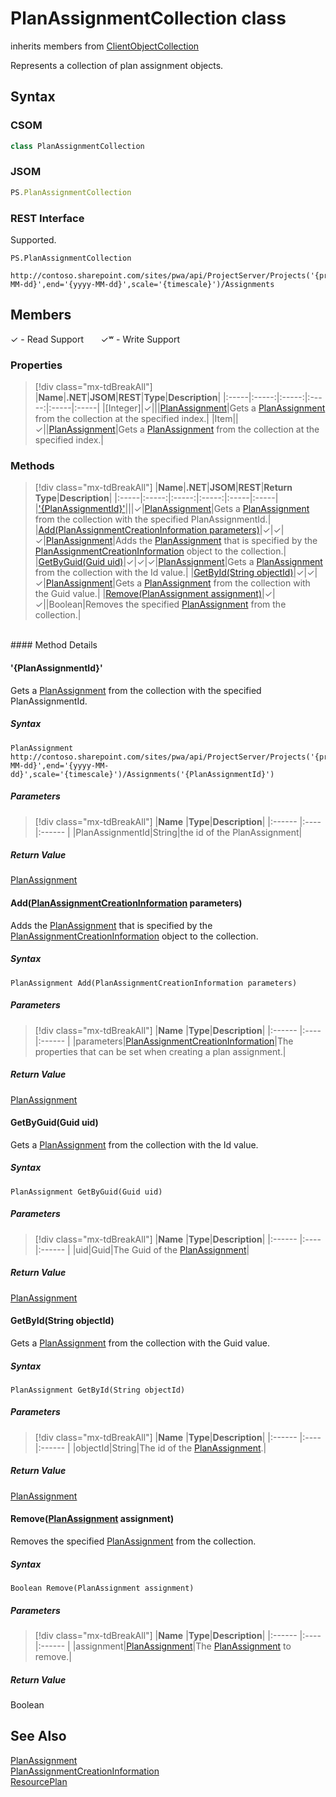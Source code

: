 [comment]: # (Name:PlanAssignmentCollection)
[comment]: # (Name:Microsoft.ProjectServer.PlanAssignmentCollection)
[comment]: # (Type:class)
[comment]: # (Status:Verified)

# <a name="name"></a>PlanAssignmentCollection class

inherits members from [ClientObjectCollection<PlanAssignment>](https://msdn.microsoft.com/EN-US/library/ee539303)<br/>

<a name="description"></a>Represents a collection of plan assignment objects.

## <a name="syntax"></a>Syntax

### CSOM

```cs
class PlanAssignmentCollection 
```
### JSOM

```javascript
PS.PlanAssignmentCollection
```
### REST Interface

Supported.

```
PS.PlanAssignmentCollection

http://contoso.sharepoint.com/sites/pwa/api/ProjectServer/Projects('{projectid}')/GetResourcePlanByUrl(start='{yyyy-MM-dd}',end='{yyyy-MM-dd}',scale='{timescale}')/Assignments
```

## <a name="members"></a>Members


&#x2713; - Read Support &nbsp;&nbsp;&nbsp;&nbsp;&nbsp;&nbsp;&#x2713;&#x02B7; - Write Support

### <a name="properties"></a>Properties
> [!div class="mx-tdBreakAll"]
|**Name**|**.NET**|**JSOM**|**REST**|**Type**|**Description**|
|:-----|:-----:|:-----:|:-----:|:-----|:-----|
|<a name="[Integer]"></a>[Integer]|&#x2713;|||[PlanAssignment](PlanAssignment.md)|Gets a [PlanAssignment](PlanAssignment.md) from the collection at the specified index.|
|<a name="Item"></a>Item||&#x2713;||[PlanAssignment](PlanAssignment.md)|Gets a [PlanAssignment](PlanAssignment.md) from the collection at the specified index.|

### <a name="methods"></a>Methods
> [!div class="mx-tdBreakAll"]
|**Name**|**.NET**|**JSOM**|**REST**|**Return Type**|**Description**|
|:-----|:-----:|:-----:|:-----:|:-----|:-----|
|[&#39;{PlanAssignmentId}&#39;](#&#39;{PlanAssignmentId}&#39;)|||&#x2713;|[PlanAssignment](PlanAssignment.md)|Gets a [PlanAssignment](PlanAssignment.md) from the collection with the specified PlanAssignmentId.|
|[Add(PlanAssignmentCreationInformation parameters)](#Add_[PlanAssignmentCreationInformation]_PlanAssignmentCreationInformation.md__parameters_)|&#x2713;|&#x2713;|&#x2713;|[PlanAssignment](PlanAssignment.md)|Adds the [PlanAssignment](PlanAssignment.md) that is specified by the [PlanAssignmentCreationInformation](PlanAssignmentCreationInformation.md) object to the collection.|
|[GetByGuid(Guid uid)](#GetByGuid_Guid_uid_)|&#x2713;|&#x2713;|&#x2713;|[PlanAssignment](PlanAssignment.md)|Gets a [PlanAssignment](PlanAssignment.md) from the collection with the Id value.|
|[GetById(String objectId)](#GetById_String_objectId_)|&#x2713;|&#x2713;|&#x2713;|[PlanAssignment](PlanAssignment.md)|Gets a [PlanAssignment](PlanAssignment.md) from the collection with the Guid value.|
|[Remove(PlanAssignment assignment)](#Remove_[PlanAssignment]_PlanAssignment.md__assignment_)|&#x2713;|&#x2713;||Boolean|Removes the specified [PlanAssignment](PlanAssignment.md) from the collection.|

<br/>
#### Method Details

#### <a name="&#39;{PlanAssignmentId}&#39;"></a>&#39;{PlanAssignmentId}&#39;
 
Gets a [PlanAssignment](PlanAssignment.md) from the collection with the specified PlanAssignmentId.

##### Syntax

```
PlanAssignment http://contoso.sharepoint.com/sites/pwa/api/ProjectServer/Projects('{projectid}')/GetResourcePlanByUrl(start='{yyyy-MM-dd}',end='{yyyy-MM-dd}',scale='{timescale}')/Assignments('{PlanAssignmentId}')
```

##### Parameters
> [!div class="mx-tdBreakAll"]
|**Name** |**Type**|**Description**|
|:------ |:----|:------ |
|PlanAssignmentId|String|the id of the PlanAssignment|

##### Return Value

[PlanAssignment](PlanAssignment.md)

#### <a name="Add_[PlanAssignmentCreationInformation]_PlanAssignmentCreationInformation.md__parameters_"></a>Add([PlanAssignmentCreationInformation](PlanAssignmentCreationInformation.md) parameters)
 
Adds the [PlanAssignment](PlanAssignment.md) that is specified by the [PlanAssignmentCreationInformation](PlanAssignmentCreationInformation.md) object to the collection.

##### Syntax

```
PlanAssignment Add(PlanAssignmentCreationInformation parameters)
```

##### Parameters
> [!div class="mx-tdBreakAll"]
|**Name** |**Type**|**Description**|
|:------ |:----|:------ |
|parameters|[PlanAssignmentCreationInformation](PlanAssignmentCreationInformation.md)|The properties that can be set when creating a plan assignment.|

##### Return Value

[PlanAssignment](PlanAssignment.md)

#### <a name="GetByGuid_Guid_uid_"></a>GetByGuid(Guid uid)
 
Gets a [PlanAssignment](PlanAssignment.md) from the collection with the Id value.

##### Syntax

```
PlanAssignment GetByGuid(Guid uid)
```

##### Parameters
> [!div class="mx-tdBreakAll"]
|**Name** |**Type**|**Description**|
|:------ |:----|:------ |
|uid|Guid|The Guid of the [PlanAssignment](PlanAssignment.md)|

##### Return Value

[PlanAssignment](PlanAssignment.md)

#### <a name="GetById_String_objectId_"></a>GetById(String objectId)
 
Gets a [PlanAssignment](PlanAssignment.md) from the collection with the Guid value.

##### Syntax

```
PlanAssignment GetById(String objectId)
```

##### Parameters
> [!div class="mx-tdBreakAll"]
|**Name** |**Type**|**Description**|
|:------ |:----|:------ |
|objectId|String|The id of the [PlanAssignment](PlanAssignment.md).|

##### Return Value

[PlanAssignment](PlanAssignment.md)

#### <a name="Remove_[PlanAssignment]_PlanAssignment.md__assignment_"></a>Remove([PlanAssignment](PlanAssignment.md) assignment)
 
Removes the specified [PlanAssignment](PlanAssignment.md) from the collection.

##### Syntax

```
Boolean Remove(PlanAssignment assignment)
```

##### Parameters
> [!div class="mx-tdBreakAll"]
|**Name** |**Type**|**Description**|
|:------ |:----|:------ |
|assignment|[PlanAssignment](PlanAssignment.md)|The [PlanAssignment](PlanAssignment.md) to remove.|

##### Return Value

Boolean

## <a name="seeAlso"></a>See Also

[PlanAssignment](PlanAssignment.md)<br/>
[PlanAssignmentCreationInformation](PlanAssignmentCreationInformation.md)<br/>
[ResourcePlan](ResourcePlan.md)<br/>
